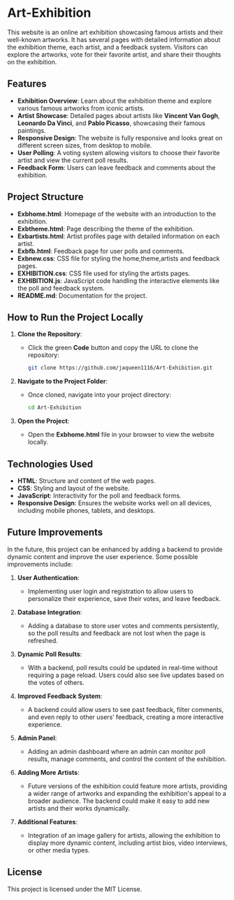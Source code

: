 # Art-Exhibition

This website is an online art exhibition showcasing famous artists and their well-known artworks. It has several pages with detailed information about the exhibition theme, each artist, and a feedback system. Visitors can explore the artworks, vote for their favorite artist, and share their thoughts on the exhibition.

## Features

- **Exhibition Overview**: Learn about the exhibition theme and explore various famous artworks from iconic artists.
- **Artist Showcase**: Detailed pages about artists like **Vincent Van Gogh**, **Leonardo Da Vinci**, and **Pablo Picasso**, showcasing their famous paintings.
- **Responsive Design**: The website is fully responsive and looks great on different screen sizes, from desktop to mobile.
- **User Polling**: A voting system allowing visitors to choose their favorite artist and view the current poll results.
- **Feedback Form**: Users can leave feedback and comments about the exhibition.
  
## Project Structure

- **Exbhome.html**: Homepage of the website with an introduction to the exhibition.
- **Exbtheme.html**: Page describing the theme of the exhibition.
- **Exbartists.html**: Artist profiles page with detailed information on each artist.
- **Exbfb.html**: Feedback page for user polls and comments.
- **Exbnew.css**: CSS file for styling the home,theme,artists and feedback pages.
- **EXHIBITION.css**: CSS file used for styling the artists pages.
- **EXHIBITION.js**: JavaScript code handling the interactive elements like the poll and feedback system.
- **README.md**: Documentation for the project.

## How to Run the Project Locally

1. **Clone the Repository**:
   - Click the green **Code** button and copy the URL to clone the repository:
     ```bash
     git clone https://github.com/jaqueen1116/Art-Exhibition.git
     ```

2. **Navigate to the Project Folder**:
   - Once cloned, navigate into your project directory:
     ```bash
     cd Art-Exhibition
     ```

3. **Open the Project**:
   - Open the **Exbhome.html** file in your browser to view the website locally.


## Technologies Used

- **HTML**: Structure and content of the web pages.
- **CSS**: Styling and layout of the website.
- **JavaScript**: Interactivity for the poll and feedback forms.
- **Responsive Design**: Ensures the website works well on all devices, including mobile phones, tablets, and desktops.

## Future Improvements

In the future, this project can be enhanced by adding a backend to provide dynamic content and improve the user experience. Some possible improvements include:

1. **User Authentication**:
   - Implementing user login and registration to allow users to personalize their experience, save their votes, and leave feedback.
   
2. **Database Integration**:
   - Adding a database to store user votes and comments persistently, so the poll results and feedback are not lost when the page is refreshed.

3. **Dynamic Poll Results**:
   - With a backend, poll results could be updated in real-time without requiring a page reload. Users could also see live updates based on the votes of others.

4. **Improved Feedback System**:
   - A backend could allow users to see past feedback, filter comments, and even reply to other users’ feedback, creating a more interactive experience.

5. **Admin Panel**:
   - Adding an admin dashboard where an admin can monitor poll results, manage comments, and control the content of the exhibition.

6. **Adding More Artists**:
   - Future versions of the exhibition could feature more artists, providing a wider range of artworks and expanding the exhibition's appeal to a broader audience. The backend could make it easy to add new artists and their works dynamically.

7. **Additional Features**:
   - Integration of an image gallery for artists, allowing the exhibition to display more dynamic content, including artist bios, video interviews, or other media types.

## License

This project is licensed under the MIT License.
